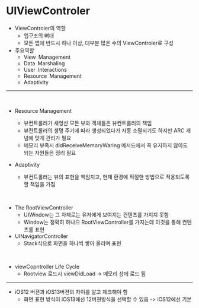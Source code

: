 # UIViewControler

- ViewControler의 역할 
	- 앱구조의 뼈대
	- 모든 앱에 반드시 하나 이상, 대부분 많은 수의 ViewControler로 구성
- 주요역할
	- View Management 	- Data Marshaling 
	- User Interactions 	- Resource Management 	- Adaptivity

---
</br>

- Resource Management
	- 뷰컨트롤러가 새엉산 모든 뷰와 객채들은 뷰컨트롤러의 책임
	- 뷰컨트롤러의 생명 주기에 따라 생성되었다가 자동 소멸되기도 하지만 ARC 개념에 맞게 관리가 필요
	- 메모리 부족시 didReceiveMemoryWaring 메서드에서 꼭 유지하지 않아도 되는 자원들은 정리 필요

- Adaptivity
	- 뷰컨트롤러는 뷰의 표현을 책임지고, 현재 환경에 적절한 방법으로 적용되도록 할 책임을 가짐

</br>

- The RootViewController
	- UIWindow는 그 자체로는 유저에게 보여지는 컨텐츠를 가지지 못함
	- Window는 정확히 하나으 RootViewController를 가지는데 이것을 통해 컨텐츠를 표현
- UINavigatorController
	- Stack식으로 화면을 하나씩 쌓아 올리며 표현

</br>

- viewCopntroller Life Cycle
	- Rootview 로드시 viewDidLoad -> 메모리 상에 로드 됨
	


---

- iOS12 버젼과 iOS13버젼의 차이를 알고 체크해야 함
	- 화면 표현 방식이 iOS13에선 12버젼방식을 선택할 수 있음 -> iOS12에선 기본